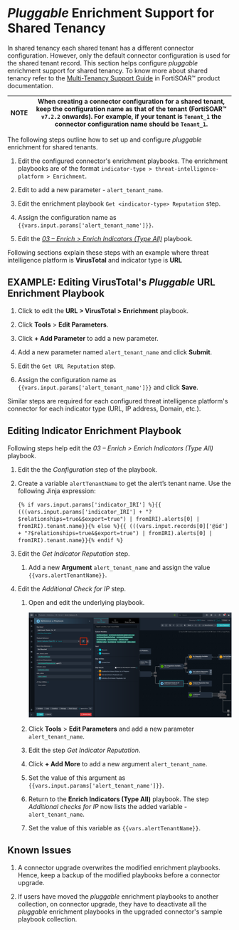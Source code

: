 # *Pluggable* Enrichment Support for Shared Tenancy

In shared tenancy each shared tenant has a different connector configuration. However, only the default connector configuration is used for the shared tenant record. This section helps configure *pluggable* enrichment support for shared tenancy. To know more about shared tenancy refer to the [Multi-Tenancy Support Guide](https://docs.fortinet.com/document/fortisoar/7.4.0/multi-tenancy-support-guide/744444/shared-tenancy-support) in FortiSOAR&trade; product documentation.

|**NOTE**| When creating a connector configuration for a shared tenant, keep the configuration name as that of the tenant (FortiSOAR&trade; `v7.2.2` onwards). For example, if your tenant is `Tenant_1` the connector configuration name should be `Tenant_1`. |
|-|-|

The following steps outline how to set up and configure *pluggable* enrichment for shared tenants.

1. Edit the configured connector's enrichment playbooks. The enrichment playbooks are of the format `indicator-type > threat-intelligence-platform > Enrichment`.

2. Edit to add a new parameter - `alert_tenant_name`.

3. Edit the enrichment playbook `Get <indicator-type> Reputation` step.

4. Assign the configuration name as `{{vars.input.params['alert_tenant_name']}}`.

5. Edit the [*03 – Enrich > Enrich Indicators (Type All)*](#editing-indicator-enrichment-playbook) playbook.

Following sections explain these steps with an example where threat intelligence platform is **VirusTotal** and indicator type is **URL**

## EXAMPLE: Editing VirusTotal's *Pluggable* URL Enrichment Playbook

1. Click to edit the **URL > VirusTotal > Enrichment** playbook.

2. Click **Tools** > **Edit Parameters**.

3. Click **+ Add Parameter** to add a new parameter.

4. Add a new parameter named `alert_tenant_name` and click **Submit**.

5. Edit the `Get URL Reputation` step.

6. Assign the configuration name as `{{vars.input.params['alert_tenant_name']}}` and click **Save**.

Similar steps are required for each configured threat intelligence platform's connector for each indicator type (URL, IP address, Domain, etc.).

## Editing Indicator Enrichment Playbook

Following steps help edit the *03 – Enrich > Enrich Indicators (Type All)* playbook.

1. Edit the the *Configuration* step of the playbook.

2. Create a variable `alertTenantName` to get the alert’s tenant name. Use the following Jinja expression:

    ```jinja
    {% if vars.input.params['indicator_IRI'] %}{{ (((vars.input.params['indicator_IRI'] + "?$relationships=true&$export=true") | fromIRI).alerts[0] | fromIRI).tenant.name}}{% else %}{{ (((vars.input.records[0]['@id'] + "?$relationships=true&$export=true") | fromIRI).alerts[0] | fromIRI).tenant.name}}{% endif %}
    ```

3. Edit the *Get Indicator Reputation* step.

    1. Add a new **Argument** `alert_tenant_name` and assign the value `{{vars.alertTenantName}}`.

4. Edit the *Additional Check for IP* step.

    1. Open and edit the underlying playbook.

        ![](./res/editing-underlying-playbook.png)

    2. Click **Tools** > **Edit Parameters** and add a new parameter `alert_tenant_name`.
    3. Edit the step *Get Indicator Reputation*.
    4. Click **+ Add More** to add a new argument `alert_tenant_name`.
    5. Set the value of this argument as `{{vars.input.params['alert_tenant_name']}}`.
    6. Return to the **Enrich Indicators (Type All)** playbook. The step *Additional checks for IP* now lists the added variable - `alert_tenant_name`.
    7. Set the value of this variable as `{{vars.alertTenantName}}`.

## Known Issues

1. A connector upgrade overwrites the modified enrichment playbooks. Hence, keep a backup of the modified playbooks before a connector upgrade.

2. If users have moved the *pluggable* enrichment playbooks to another collection, on connector upgrade, they have to deactivate all the *pluggable* enrichment playbooks in the upgraded connector's sample playbook collection. 